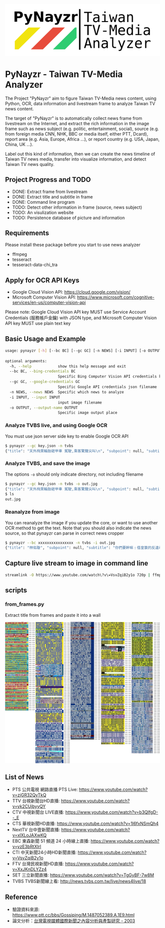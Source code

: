 ![pynayzr logo](https://github.com/pynayzr/pynayzr/blob/master/README/logo.png)

# PyNayzr - Taiwan TV-Media Analyzer

The Project "PyNayzr" aim to figure Taiwan TV-Media news content, using Python,
OCR, data information and livestream frame to analyze Taiwan TV news content.

The target of "PyNayzr" is to automatically collect news frame from livestream
on the Internet, and extract the rich information in the image frame such as
news subject (e.g. politic, entertainment, social), source (e.g. from foreign
media CNN, NHK, BBC or media itself, either PTT, Dcard),
report area (e.g. Asia, Europe, Africa ...), or report country (e.g. USA, Japan,
China, UK ...).

Label out this kind of information, then we can create the news timeline of
Taiwan TV news media, transfer into visualize information, and detect Taiwan TV
news quality.

## Project Progress and TODO

* DONE: Extract frame from livestream
* DONE: Extract title and subtitle in frame
* DONE: Command line program
* TODO: Detect other information in frame (source, news subject)
* TODO: An visulization website
* TODO: Persistence database of picture and information

## Requirements

Please install these package before you start to use news analyzer

* ffmpeg
* tesseract
* tesseract-data-chi_tra

## Apply for OCR API Keys

* Google Cloud Vision API: https://cloud.google.com/vision/
* Microsoft Computer Vision API: https://www.microsoft.com/cognitive-services/en-us/computer-vision-api

Please note: Google Cloud Vision API key MUST use Service Account Credentials
(服務帳戶金鑰) with JSON type, and Microsoft Computer Vision API key MUST use
plain text key

## Basic Usage and Example

```bash
usage: pynayzr [-h] [--bc BC] [--gc GC] [-n NEWS] [-i INPUT] [-o OUTPUT]

optional arguments:
  -h, --help            show this help message and exit
  --bc BC, --bing-credentials BC
                        Specific Bing Computer Vision API credentials key
  --gc GC, --google-credentials GC
                        Specific Google API credentials json filename
  -n NEWS, --news NEWS  Specific which news to analyze
  -i INPUT, --input INPUT
                        input image filename
  -o OUTPUT, --output-name OUTPUT
                        Specific image output place
```

### Analyze TVBS live, and using Google OCR

You must use json server side key to enable Google OCR API

```bash
$ pynayzr --gc key.json -n tvbs
{"title": "天外飛萊輪胎砸甲車 駕駛,乘客驚聲尖叫\n", "subpoint": null, "subtitle": "7天禁宰-送運松村滷味鴨賞恐缺貨衝擊\n", "type": "news", "source": null, "news": "tvbs", "timestamp": "2017-02-17 12:54:12"}
```

### Analyze TVBS, and save the image

The options `-o` should only indicate directory, not including filename

```bash
$ pynayzr --gc key.json -n tvbs -o out.jpg
{"title": "天外飛萊輪胎砸甲車 駕駛,乘客驚聲尖叫\n", "subpoint": null, "subtitle": "7天禁宰-送運松村滷味鴨賞恐缺貨衝擊\n", "type": "news", "source": null, "news": "tvbs", "timestamp": "2017-02-17 12:54:12"}
$ ls
out.jpg
```

### Reanalyze from image

You can reanalyze the image if you update the core, or want to use another OCR
method to get the text. Note that you should also indicate the news source, so
that pynayzr can parse in correct news cropper

```bash
$ pynayzr --bc xxxxxxxxxxxxxxxx -n tvbs -i out.jpg
{"title": "林佑璇", "subpoint": null, "subtitle": "你們要幹嘛﹗借皇簑的反違尋仇 店面全砸爛", "type": "news", "source": null, "news": "tvbs", "timestamp": "2017-02-17 12:58:47"}
```

## Capture live stream to image in command line

```bash
streamlink -O https://www.youtube.com/watch\?v\=VsvZqiB2y1o 720p | ffmpeg -i - -f image2 -updatefirst 1 -r 1/5 out.jpg
```


## scripts

### from_frames.py

Extract title from frames and paste it into a wall

![](img/wall.jpg)

## List of News

* PTS 公共電視 網路直播 PTS Live: https://www.youtube.com/watch?v=zjGR32QyTkQ
* TTV 台視新聞台HD直播: https://www.youtube.com/watch?v=yk2CUjbyyQY
* CTV 中視新聞台 LIVE直播: https://www.youtube.com/watch?v=b3QIfgD--_E
* CTS 華視新聞HD直播: https://www.youtube.com/watch?v=1I6fxNSmQh4
* NextTV 台中壹新聞直播: https://www.youtube.com/watch?v=xlXLoJAXwKQ
* EBC 東森新聞 51 頻道 24 小時線上直播: https://www.youtube.com/watch?v=yzE3bRtXIrI
* CTI 中天新聞24小時HD新聞直播: https://www.youtube.com/watch?v=VsvZqiB2y1o
* FTV 台灣民視新聞HD直播: https://www.youtube.com/watch?v=XxJKnDLYZz4
* SET 三立新聞直播: https://www.youtube.com/watch?v=TgGyBF-7w8M
* TVBS TVBS新聞線上看: http://news.tvbs.com.tw/live/news4live/18


## Reference

* 驗證資料來源: https://www.ptt.cc/bbs/Gossiping/M.1487052389.A.1E9.html
* 論文分析：[台灣電視媒體國際新聞之內容分析與產製研究 - 2003](http://www.comm.fju.edu.tw/journal/sites/default/files/data/mc01001.pdf)
